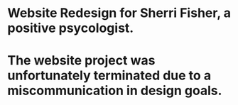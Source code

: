 # Website Redesign for Sherri Fisher, a positive psycologist.
# The website project was unfortunately terminated due to a miscommunication in design goals.

